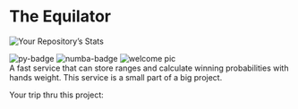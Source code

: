 # The Equilator
![Your Repository’s Stats](https://github-readme-stats.vercel.app/api?username=vik-backend&show_icons=true)

![py-badge](https://img.shields.io/badge/python-3.10.6-blue)
![numba-badge](https://img.shields.io/badge/python-3.10.6-blue)
![welcome pic](https://github.com/vik-backend/equilator-api/blob/readme-edition/static/shouldIwin.jpg?raw=true)  
A fast service that can store ranges and calculate winning probabilities with hands weight.
This service is a small part of a big project.

Your trip thru this project:
